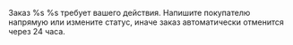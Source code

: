 Заказ %s %s требует вашего действия. Напишите покупателю напрямую или измените статус, иначе заказ автоматически отменится через 24 часа. 
